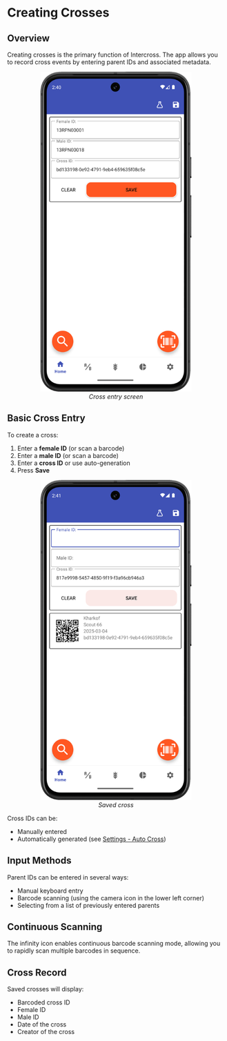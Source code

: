 # Creating Crosses

## Overview

Creating crosses is the primary function of Intercross. The app allows you to record cross events by entering parent IDs and associated metadata.

<figure align="center" class="image">
<img src="_static/images/cross_entry.png" width="350px">
<figcaption><i>Cross entry screen</i></figcaption>
</figure>

## Basic Cross Entry

To create a cross:

1. Enter a **female ID** (or scan a barcode)
2. Enter a **male ID** (or scan a barcode)
3. Enter a **cross ID** or use auto-generation
4. Press **Save**

<figure align="center" class="image">
<img src="_static/images/cross_entry_2.png" width="350px">
<figcaption><i>Saved cross</i></figcaption>
</figure>

Cross IDs can be:
- Manually entered
- Automatically generated (see [Settings - Auto Cross](settings/auto-cross.md))

## Input Methods

Parent IDs can be entered in several ways:
- Manual keyboard entry
- Barcode scanning (using the camera icon in the lower left corner)
- Selecting from a list of previously entered parents

## Continuous Scanning

The infinity icon enables continuous barcode scanning mode, allowing you to rapidly scan multiple barcodes in sequence.

## Cross Record

Saved crosses will display:
- Barcoded cross ID
- Female ID
- Male ID
- Date of the cross
- Creator of the cross